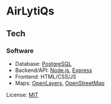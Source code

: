 # AirLytiQs
## Tech
### Software
* Database: [PostgreSQL](https://www.postgresql.org/)
* Backend/API: [Node.js](https://nodejs.org/en/), [Express](https://expressjs.com/)
* Frontend: HTML/CSS/JS
* Maps: [OpenLayers](https://openlayers.org/), [OpenStreetMap](https://www.openstreetmap.org/about)


License: [MIT](https://tldrlegal.com/license/mit-license)
